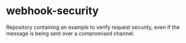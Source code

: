 # webhook-security
Repository containing an example to verify request security, even if the message is being sent over a compromised channel.
